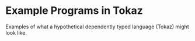 # Example Programs in Tokaz

Examples of what a hypothetical dependently typed language (Tokaz) might look like.

